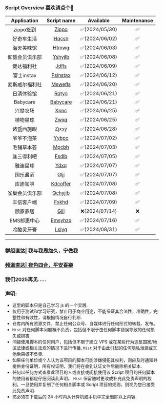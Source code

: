 ### Script Overview 喜欢请点个🌟
|   Application          |                                    Script name                                           |   Available   | Maintenance |
|:----------------------:|:----------------------------------------------------------------------------------------:|:-------------:|:-----------:|
|zippo签到| [Zippo](https://github.com/yang7758258/ohhh154/blob/main/zippo.js) | ✅(2024/05/30) | ✅|
|好奇车生活| [Hqcsh](https://github.com/yang7758258/ohhh154/blob/main/hqcsh.js) | ✅(2024/06/02) |✅|
| 海天美味馆|[Htmwg](https://github.com/yang7758258/ohhh154/blob/main/htmwg.js)|✅(2024/06/03)|✅|
|仰韶会员俱乐部|[Yshyjlb](https://github.com/yang7758258/ohhh154/blob/main/yshyjlb.js)|✅(2024/06/08)|✅|
|健达福利社|[Jdfls](https://github.com/yang7758258/ohhh154/blob/main/jdfls.js)|✅(2024/06/09)|✅|
|富士instax|[Fsinstax](https://github.com/yang7758258/ohhh154/blob/main/fsinstax.js)|✅(2024/06/12)|✅|
|麦斯威尔福利社|[Mswefls](https://github.com/yang7758258/ohhh154/blob/main/mswefls.js)|✅(2024/06/20)|✅|
|日清体验馆|[Rqtyg](https://github.com/yang7758258/ohhh154/blob/main/rqtyg.js)|✅(2024/06/21)|✅|
|Babycare|[Babycare](https://github.com/yang7758258/ohhh154/blob/main/babycare.js)|✅(2024/06/21)|✅|
|兴攀农场|[Xpnc](https://github.com/yang7758258/ohhh154/blob/main/xpnc.js)|✅(2024/06/25)|✅|
|植物星球|[Zwxq](https://github.com/yang7758258/ohhh154/blob/main/zwxq.js)|✅(2024/06/25)|✅|
|诸暨西施眼|[Zjxsy](https://github.com/yang7758258/ohhh154/blob/main/zjxsy.js)|✅(2024/06/28)|✅|
|爷爷不泡茶|[Yybpc](https://github.com/yang7758258/ohhh_QL-Script/blob/main/yybpc.js)|✅(2024/07/02)|✅|
|毛铺草本荟|[Mpcbh](https://github.com/yang7758258/ohhh_QL-Script/blob/main/mpcbh.js)|✅(2024/07/03)|✅|
|逢三得利吧|[Fsdlb](https://github.com/yang7758258/ohhh_QL-Script/blob/main/fsdlb.js)|✅(2024/07/05)|✅|
|雅迪星球|[Ydxq](https://github.com/yang7758258/ohhh_QL-Script/blob/main/ydxq.js)|✅(2024/07/07)|✅|
|国乐酱酒|[Gljj](https://github.com/yang7758258/ohhh_QL-Script/blob/main/gljj.js)|✅(2024/07/07)|✅|
|库迪咖啡|[Kdcoffer](https://github.com/yang7758258/ohhh_QL-Script/blob/main/%E5%BA%93%E8%BF%AA%E5%92%96%E5%95%A1.js)|✅(2024/07/08)|✅|
|雀巢会员俱乐部|[Qchyjlb](https://github.com/yang7758258/ohhh_QL-Script/blob/main/qchyjlb.js)|✅(2024/07/08)|✅|
|丰信客户端|[Fxkhd](https://github.com/yang7758258/ohhh_QL-Script/blob/main/fxkhd.js)|✅(2024/07/09)|✅|
|顾家家居|[Gjjj](https://github.com/yang7758258/ohhh_QL-Script/blob/main/gjjj.js)|❌(2024/07/14)|❌|
|EMS邮惠中心|[Emsyhzx](https://github.com/yang7758258/ohhh_QL-Script/blob/main/emsyhzx.js)|✅(2024/07/16)|✅|
|冷酸灵牙膏|[Lslyg](https://github.com/yang7758258/ohhh_QL-Script/blob/main/lslyg.js)|✅(2024/08/31)|✅|




------
### [群组直达|      我与我周旋久，宁做我](https://t.me/Mist154)
### [频道直达|      夜色四合，平安喜樂](https://t.me/Mist153)
### 我们2025再见.....
### 声明:
- 这里的脚本只是自己学习 js 的一个实践.
- 仅用于测试和学习研究，禁止用于商业用途，不能保证其合法性，准确性，完整性和有效性，请根据情况自行判断.
- 仓库内所有资源文件，禁止任何公众号、自媒体进行任何形式的转载、发布。
- `Mist` 对任何脚本问题概不负责，包括但不限于由任何脚本错误导致的任何损失或损害.
- 间接使用脚本的任何用户，包括但不限于建立 VPS 或在某些行为违反国家/地区法律或相关法规的情况下进行传播, `Mist` 对于由此引起的任何隐私泄漏或其他后果概不负责.
- 如果任何单位或个人认为该项目的脚本可能涉嫌侵犯其权利，则应及时通知并提供身份证明，所有权证明，我们将在收到认证文件后删除相关脚本.
- 任何以任何方式查看此项目的人或直接或间接使用该 Script 项目的任何脚本的使用者都应仔细阅读此声明。 `Mist` 保留随时更改或补充此免责声明的权利。一旦使用并复制了任何相关脚本或 Script 项目的规则，则视为您已接受此免责声明.
- 您必须在下载后的 24 小时内从计算机或手机中完全删除以上内容.
